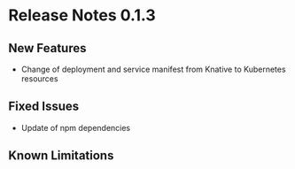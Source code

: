 # Release Notes 0.1.3

## New Features
- Change of deployment and service manifest from Knative to Kubernetes resources

## Fixed Issues
- Update of npm dependencies

## Known Limitations
